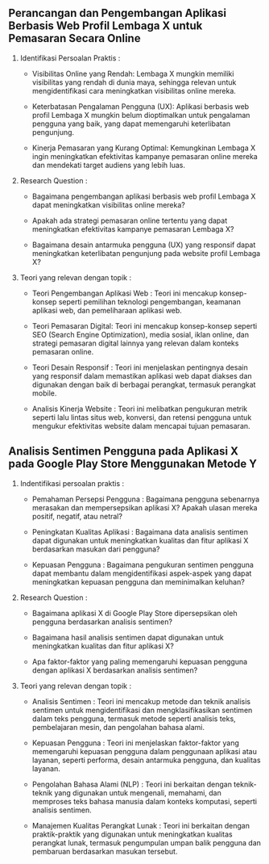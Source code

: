  ## Perancangan dan Pengembangan Aplikasi Berbasis Web Profil Lembaga X untuk Pemasaran Secara Online
 1. Identifikasi Persoalan Praktis :

    - Visibilitas Online yang Rendah:  Lembaga X mungkin memiliki visibilitas yang rendah di dunia maya, sehingga relevan untuk mengidentifikasi cara meningkatkan visibilitas online mereka.

    - Keterbatasan Pengalaman Pengguna (UX): Aplikasi berbasis web profil Lembaga X mungkin belum dioptimalkan untuk pengalaman pengguna yang baik, yang dapat memengaruhi keterlibatan pengunjung.

    - Kinerja Pemasaran yang Kurang Optimal: Kemungkinan Lembaga X ingin meningkatkan efektivitas kampanye pemasaran online mereka dan mendekati target audiens yang lebih luas.

2. Research Question :

    - Bagaimana pengembangan aplikasi berbasis web profil Lembaga X dapat meningkatkan visibilitas online mereka?

    - Apakah ada strategi pemasaran online tertentu yang dapat meningkatkan efektivitas kampanye pemasaran Lembaga X?

    - Bagaimana desain antarmuka pengguna (UX) yang responsif dapat meningkatkan keterlibatan pengunjung pada website profil Lembaga X?

3. Teori yang relevan dengan topik :

    - Teori Pengembangan Aplikasi Web : Teori ini mencakup konsep-konsep seperti pemilihan teknologi pengembangan, keamanan aplikasi web, dan pemeliharaan aplikasi web.

    - Teori Pemasaran Digital: Teori ini mencakup konsep-konsep seperti SEO (Search Engine Optimization), media sosial, iklan online, dan strategi pemasaran digital lainnya yang relevan dalam konteks pemasaran online.

    - Teori Desain Responsif : Teori ini menjelaskan pentingnya desain yang responsif dalam memastikan aplikasi web dapat diakses dan digunakan dengan baik di berbagai perangkat, termasuk perangkat mobile.

    - Analisis Kinerja Website : Teori ini melibatkan pengukuran metrik seperti lalu lintas situs web, konversi, dan retensi pengguna untuk mengukur efektivitas website dalam mencapai tujuan pemasaran.

 ## Analisis Sentimen Pengguna pada Aplikasi X pada Google Play Store Menggunakan Metode Y

 1. Indentifikasi persoalan praktis :

    - Pemahaman Persepsi Pengguna : Bagaimana pengguna sebenarnya merasakan dan mempersepsikan aplikasi X? Apakah ulasan mereka positif, negatif, atau netral?

    - Peningkatan Kualitas Aplikasi : Bagaimana data analisis sentimen dapat digunakan untuk meningkatkan kualitas dan fitur aplikasi X berdasarkan masukan dari pengguna?

    - Kepuasan Pengguna : Bagaimana pengukuran sentimen pengguna dapat membantu dalam mengidentifikasi aspek-aspek yang dapat meningkatkan kepuasan pengguna dan meminimalkan keluhan?

2. Research Question :
    - Bagaimana aplikasi X di Google Play Store dipersepsikan oleh pengguna berdasarkan analisis sentimen?

    - Bagaimana hasil analisis sentimen dapat digunakan untuk meningkatkan kualitas dan fitur aplikasi X?

    - Apa faktor-faktor yang paling memengaruhi kepuasan pengguna dengan aplikasi X berdasarkan analisis sentimen?

3. Teori yang relevan dengan topik :
    - Analisis Sentimen : Teori ini mencakup metode dan teknik analisis sentimen untuk mengidentifikasi dan mengklasifikasikan sentimen dalam teks pengguna, termasuk metode seperti analisis teks, pembelajaran mesin, dan pengolahan bahasa alami.

    - Kepuasan Pengguna : Teori ini menjelaskan faktor-faktor yang memengaruhi kepuasan pengguna dalam penggunaan aplikasi atau layanan, seperti performa, desain antarmuka pengguna, dan kualitas layanan.

    - Pengolahan Bahasa Alami (NLP) : Teori ini berkaitan dengan teknik-teknik yang digunakan untuk mengenali, memahami, dan memproses teks bahasa manusia dalam konteks komputasi, seperti analisis sentimen.

    - Manajemen Kualitas Perangkat Lunak : Teori ini berkaitan dengan praktik-praktik yang digunakan untuk meningkatkan kualitas perangkat lunak, termasuk pengumpulan umpan balik pengguna dan pembaruan berdasarkan masukan tersebut.
